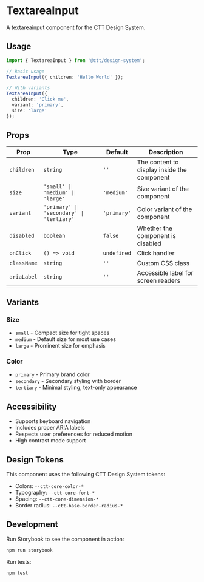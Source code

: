 # TextareaInput

A textareainput component for the CTT Design System.

## Usage

```typescript
import { TextareaInput } from '@ctt/design-system';

// Basic usage
TextareaInput({ children: 'Hello World' });

// With variants
TextareaInput({ 
  children: 'Click me',
  variant: 'primary',
  size: 'large'
});
```

## Props

| Prop | Type | Default | Description |
|------|------|---------|-------------|
| `children` | `string` | `''` | The content to display inside the component |
| `size` | `'small' \| 'medium' \| 'large'` | `'medium'` | Size variant of the component |
| `variant` | `'primary' \| 'secondary' \| 'tertiary'` | `'primary'` | Color variant of the component |
| `disabled` | `boolean` | `false` | Whether the component is disabled |
| `onClick` | `() => void` | `undefined` | Click handler |
| `className` | `string` | `''` | Custom CSS class |
| `ariaLabel` | `string` | `''` | Accessible label for screen readers |

## Variants

### Size
- `small` - Compact size for tight spaces
- `medium` - Default size for most use cases
- `large` - Prominent size for emphasis

### Color
- `primary` - Primary brand color
- `secondary` - Secondary styling with border
- `tertiary` - Minimal styling, text-only appearance

## Accessibility

- Supports keyboard navigation
- Includes proper ARIA labels
- Respects user preferences for reduced motion
- High contrast mode support

## Design Tokens

This component uses the following CTT Design System tokens:

- Colors: `--ctt-core-color-*`
- Typography: `--ctt-core-font-*`
- Spacing: `--ctt-core-dimension-*`
- Border radius: `--ctt-base-border-radius-*`

## Development

Run Storybook to see the component in action:

```bash
npm run storybook
```

Run tests:

```bash
npm test
```

